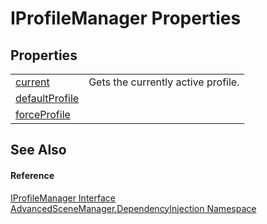# IProfileManager Properties




## Properties
<table>
<tr>
<td><a href="P_AdvancedSceneManager_DependencyInjection_IProfileManager_current.md">current</a></td>
<td>Gets the currently active profile.</td></tr>
<tr>
<td><a href="P_AdvancedSceneManager_DependencyInjection_IProfileManager_defaultProfile.md">defaultProfile</a></td>
<td> </td></tr>
<tr>
<td><a href="P_AdvancedSceneManager_DependencyInjection_IProfileManager_forceProfile.md">forceProfile</a></td>
<td> </td></tr>
</table>

## See Also


#### Reference
<a href="T_AdvancedSceneManager_DependencyInjection_IProfileManager.md">IProfileManager Interface</a>  
<a href="N_AdvancedSceneManager_DependencyInjection.md">AdvancedSceneManager.DependencyInjection Namespace</a>  
